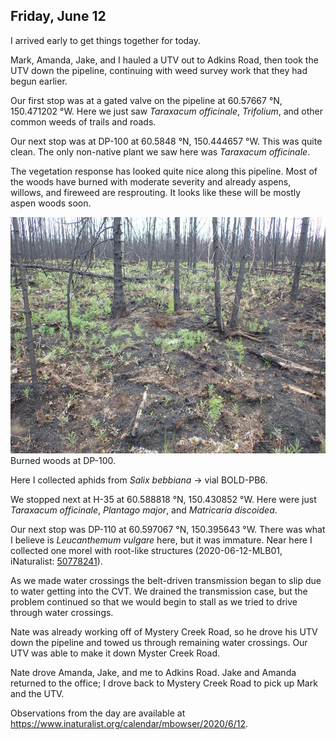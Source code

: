 
## Friday, June 12

I arrived early to get things together for today.

Mark, Amanda, Jake, and I hauled a UTV out to Adkins Road, then took the UTV down the pipeline, continuing with weed survey work that they had begun earlier. 

Our first stop was at a gated valve on the pipeline at 60.57667 °N, 150.471202 °W. Here we just saw *Taraxacum officinale*, *Trifolium*, and other common weeds of trails and roads.

Our next stop was at DP-100 at 60.5848 °N, 150.444657 °W. This was quite clean. The only non-native plant we saw here was *Taraxacum officinale*. 

The vegetation response has looked quite nice along this pipeline. Most of the woods have burned with moderate severity and already aspens, willows, and fireweed are resprouting. It looks like these will be mostly aspen woods soon.

![Burned woods at DP-100.](2020-06-12_woods_at_DP-100.jpg)\
Burned woods at DP-100.

Here I collected aphids from *Salix bebbiana* → vial BOLD-PB6. 

We stopped next at H-35 at 60.588818 °N, 150.430852 °W. Here were just *Taraxacum officinale*, *Plantago major*, and *Matricaria discoidea*.

Our next stop was DP-110 at 60.597067 °N, 150.395643 °W. There was what I believe is *Leucanthemum vulgare* here, but it was immature. Near here I collected one morel with root-like structures (2020-06-12-MLB01, iNaturalist: [50778241](https://www.inaturalist.org/observations/50778241)).

As we made water crossings the belt-driven transmission began to slip due to water getting into the CVT. We drained the transmission case, but the problem continued so that we would begin to stall as we tried to drive through water crossings.

Nate was already working off of Mystery Creek Road, so he drove his UTV down the pipeline and towed us through remaining water crossings. Our UTV was able to make it down Myster Creek Road.

Nate drove Amanda, Jake, and me to Adkins Road. Jake and Amanda returned to the office; I drove back to Mystery Creek Road to pick up Mark and the UTV.

Observations from the day are available at <https://www.inaturalist.org/calendar/mbowser/2020/6/12>. 
